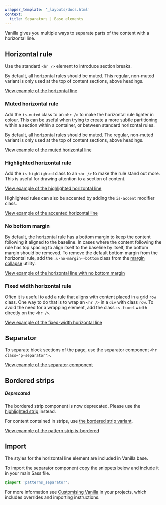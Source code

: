 ```yaml
---
wrapper_template: '_layouts/docs.html'
context:
  title: Separators | Base elements
---
```


Vanilla gives you multiple ways to separate parts of the content with a horizontal line.

## Horizontal rule

Use the standard `<hr />` element to introduce section breaks.

By default, all horizontal rules should be muted. This regular, non-muted
variant is only used at the top of content sections, above headings.

<div class="embedded-example"><a href="/docs/examples/base/hr/default" class="js-example">
View example of the horizontal line
</a></div>

### Muted horizontal rule

Add the `is-muted` class to an `<hr />` to make the horizontal rule lighter in colour.
This can be useful when trying to create a more subtle partitioning within a section within a container, or between standard horizontal rules.

By default, all horizontal rules should be muted. The regular, non-muted variant
is only used at the top of content sections, above headings.

<div class="embedded-example"><a href="/docs/examples/base/hr/muted/" class="js-example">
View example of the muted horizontal line
</a></div>

### Highlighted horizontal rule

Add the `is-highlighted` class to an `<hr />` to make the rule stand out more. This is useful for drawing attention to a section of content.

<div class="embedded-example"><a href="/docs/examples/base/hr/highlighted/" class="js-example">
View example of the highlighted horizontal line
</a></div>

Highlighted rules can also be accented by adding the `is-accent` modifier class.

<div class="embedded-example"><a href="/docs/examples/base/hr/accented/" class="js-example">
View example of the accented horizontal line
</a></div>

### No bottom margin

By default, the horizontal rule has a bottom margin to keep the content following it aligned to the baseline.
In cases where the content following the rule has top spacing to align itself to the baseline by itself, the bottom margin should be removed.
To remove the default bottom margin from the horizontal rule, add the `.u-no-margin--bottom` class from the [margin collapse](/docs/utilities/margin-collapse) utility.

<div class="embedded-example"><a href="/docs/examples/base/hr/no-bottom-margin" class="js-example">
View example of the horizontal line with no bottom margin
</a></div>

### Fixed width horizontal rule

Often it is useful to add a rule that aligns with content placed in a grid `row` class. One way to do that is to wrap an `<hr />` in a `div` with class `row`. To avoid the need for a wrapping element, add the class `is-fixed-width` directly on the `<hr />`.

<div class="embedded-example"><a href="/docs/examples/base/hr/fixed-width/" class="js-example">
View example of the fixed-width horizontal line
</a></div>

## Separator

To separate block sections of the page, use the separator component `<hr class="p-separator">`.

<div class="embedded-example"><a href="/docs/examples/patterns/separator/" class="js-example">
View example of the separator component
</a></div>

## Bordered strips

<div class="p-notification--negative">
  <div class="p-notification__content">
    <h5 class="p-notification__title">Deprecated</h5>
    <p class="p-notification__message">The bordered strip component is now deprecated. Please use the <a href="/docs/patterns/strip#highlighted-strip">highlighted strip</a> instead.</p>
  </div>
</div>

For content contained in strips, use [the bordered strip variant](/docs/patterns/strip#bordered-strip).

<div class="embedded-example"><a href="/docs/examples/patterns/strips/is-bordered/" class="js-example">
View example of the pattern strip is-bordered
</a></div>

## Import

The styles for the horizontal line element are included in Vanilla base.

To import the separator component copy the snippets below and include it in your main Sass file.

```scss
@import 'patterns_separator';
```

For more information see [Customising Vanilla](/docs/customising-vanilla/) in your projects, which includes overrides and importing instructions.
